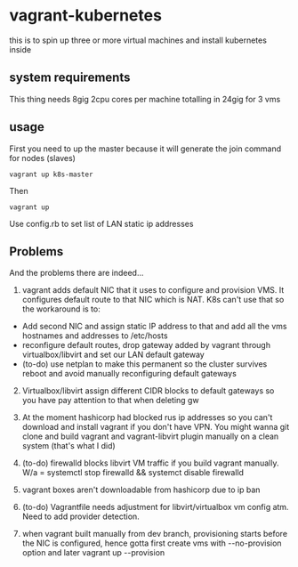 # vagrant-kubernetes
this is to spin up three or more virtual machines and install kubernetes inside


## system requirements
This thing needs 8gig 2cpu cores per machine totalling in 24gig for 3 vms

## usage
First you need to up the master because it will generate the join command for nodes (slaves)

```
vagrant up k8s-master
```

Then

```
vagrant up
```
Use config.rb to set list of LAN static ip addresses

## Problems

And the problems there are indeed... 

1) vagrant adds default NIC that it uses to configure and provision VMS. It configures default route to that NIC which is NAT. K8s can't use that so the workaround is to: 
- Add second NIC and assign static IP address to that and add all the vms hostnames and addresses to /etc/hosts
- reconfigure default routes, drop gateway added by vagrant through virtualbox/libvirt and set our LAN default gateway
- (to-do) use netplan to make this permanent so the cluster survives reboot and avoid manually reconfiguring default gateways

2) Virtualbox/libvirt assign different CIDR blocks to default gateways so you have pay attention to that when deleting gw

3) At the moment hashicorp had blocked rus ip addresses so you can't download and install vagrant if you don't have VPN. You might wanna git clone and build vagrant and vagrant-libvirt plugin manually on a clean system (that's what I did)

4) (to-do) firewalld blocks libvirt VM traffic if you build vagrant manually. W/a = systemctl stop firewalld && systemct disable firewalld

5) vagrant boxes aren't downloadable from hashicorp due to ip ban

6) (to-do) Vagrantfile needs adjustment for libvirt/virtualbox vm config atm. Need to add provider detection.

7) when vagrant built manually from dev branch, provisioning starts before the NIC is configured, hence gotta first create vms with --no-provision option and later vagrant up --provision